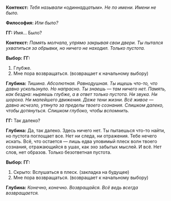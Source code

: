 **Контекст:** *Тебя называли «одиннадцатым». Не по имени. Имени не было.*

**Философия:** *Или было?*

**ГГ:** Имя... Было?

**Контекст:** *Память молчала, упрямо закрывая свои двери. Ты пытался ухватиться за обрывки, но ничего не находил. Только пустота.*

**Выбор:**
**ГГ:** 
1) Глубже.
2) Мне пора возвращаться. 
(возвращает к начальному выбору)

**Глубина:** *Тишина. Абсолютная. Равнодушная. Ты ищешь что-то, что давно ускользнуло. Но напрасно. Ты знаешь — там ничего нет. Память, как бездна: ныряешь глубже, а в ответ только пустота. Ни звука. Ни шороха. Ни малейшего движения. Даже тени жизни. Всё живое — давно исчезло, утянуто за пределы твоего сознания. Слишком далеко, чтобы дотянуться. Слишком глубоко, чтобы вспомнить.*

**ГГ:** Так далеко?

**Глубина:** Да, так далеко. Здесь ничего нет. Ты пытаешься что-то найти, но пустота поглощает все. Нет ни следа, ни отражения. Тебе нечего искать. Всё, что остается — лишь едва уловимый плеск волн твоего сознания, отражающийся в ушах, как эхо забытых мыслей. И всё. Нет слов, нет образов. Только безответная пустота.

**Выбор:**
**ГГ:** 
1) Скрыто: Вслушаться в плеск.
(закладка на будущее)
2) Мне пора возвращаться. 
(возвращает к начальному выбору)

**Глубина:** *Конечно, конечно. Возвращайся. Всё ведь всегда возвращается.*
